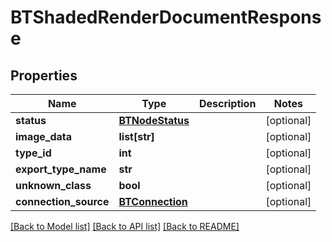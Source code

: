 # BTShadedRenderDocumentResponse

## Properties
Name | Type | Description | Notes
------------ | ------------- | ------------- | -------------
**status** | [**BTNodeStatus**](BTNodeStatus.md) |  | [optional] 
**image_data** | **list[str]** |  | [optional] 
**type_id** | **int** |  | [optional] 
**export_type_name** | **str** |  | [optional] 
**unknown_class** | **bool** |  | [optional] 
**connection_source** | [**BTConnection**](BTConnection.md) |  | [optional] 

[[Back to Model list]](../README.md#documentation-for-models) [[Back to API list]](../README.md#documentation-for-api-endpoints) [[Back to README]](../README.md)


